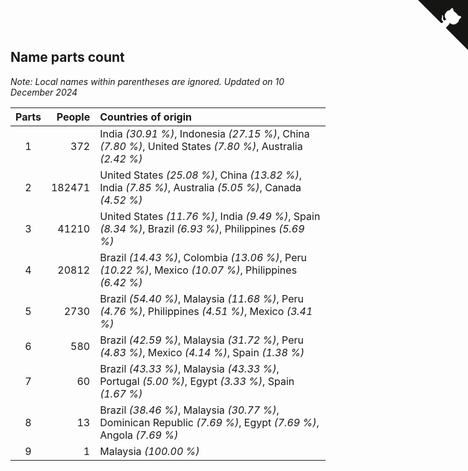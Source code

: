 ## Name parts count

*Note: Local names within parentheses are ignored.*
*Updated on 10 December 2024*

| Parts | People | Countries of origin |
| :--: | ---: | :--- |
| 1 | 372 | India *(30.91 %)*, Indonesia *(27.15 %)*, China *(7.80 %)*, United States *(7.80 %)*, Australia *(2.42 %)* |
| 2 | 182471 | United States *(25.08 %)*, China *(13.82 %)*, India *(7.85 %)*, Australia *(5.05 %)*, Canada *(4.52 %)* |
| 3 | 41210 | United States *(11.76 %)*, India *(9.49 %)*, Spain *(8.34 %)*, Brazil *(6.93 %)*, Philippines *(5.69 %)* |
| 4 | 20812 | Brazil *(14.43 %)*, Colombia *(13.06 %)*, Peru *(10.22 %)*, Mexico *(10.07 %)*, Philippines *(6.42 %)* |
| 5 | 2730 | Brazil *(54.40 %)*, Malaysia *(11.68 %)*, Peru *(4.76 %)*, Philippines *(4.51 %)*, Mexico *(3.41 %)* |
| 6 | 580 | Brazil *(42.59 %)*, Malaysia *(31.72 %)*, Peru *(4.83 %)*, Mexico *(4.14 %)*, Spain *(1.38 %)* |
| 7 | 60 | Brazil *(43.33 %)*, Malaysia *(43.33 %)*, Portugal *(5.00 %)*, Egypt *(3.33 %)*, Spain *(1.67 %)* |
| 8 | 13 | Brazil *(38.46 %)*, Malaysia *(30.77 %)*, Dominican Republic *(7.69 %)*, Egypt *(7.69 %)*, Angola *(7.69 %)* |
| 9 | 1 | Malaysia *(100.00 %)* |


<a href="https://github.com/JustinTimeCuber/wca_statistics" class="github-corner" aria-label="View source on Github"><svg width="80" height="80" viewBox="0 0 250 250" style="fill:#151513; color:#fff; position: absolute; top: 0; border: 0; right: 0;" aria-hidden="true"><path d="M0,0 L115,115 L130,115 L142,142 L250,250 L250,0 Z"></path><path d="M128.3,109.0 C113.8,99.7 119.0,89.6 119.0,89.6 C122.0,82.7 120.5,78.6 120.5,78.6 C119.2,72.0 123.4,76.3 123.4,76.3 C127.3,80.9 125.5,87.3 125.5,87.3 C122.9,97.6 130.6,101.9 134.4,103.2" fill="currentColor" style="transform-origin: 130px 106px;" class="octo-arm"></path><path d="M115.0,115.0 C114.9,115.1 118.7,116.5 119.8,115.4 L133.7,101.6 C136.9,99.2 139.9,98.4 142.2,98.6 C133.8,88.0 127.5,74.4 143.8,58.0 C148.5,53.4 154.0,51.2 159.7,51.0 C160.3,49.4 163.2,43.6 171.4,40.1 C171.4,40.1 176.1,42.5 178.8,56.2 C183.1,58.6 187.2,61.8 190.9,65.4 C194.5,69.0 197.7,73.2 200.1,77.6 C213.8,80.2 216.3,84.9 216.3,84.9 C212.7,93.1 206.9,96.0 205.4,96.6 C205.1,102.4 203.0,107.8 198.3,112.5 C181.9,128.9 168.3,122.5 157.7,114.1 C157.9,116.9 156.7,120.9 152.7,124.9 L141.0,136.5 C139.8,137.7 141.6,141.9 141.8,141.8 Z" fill="currentColor" class="octo-body"></path></svg></a><style>.github-corner:hover .octo-arm{animation:octocat-wave 560ms ease-in-out}@keyframes octocat-wave{0%,100%{transform:rotate(0)}20%,60%{transform:rotate(-25deg)}40%,80%{transform:rotate(10deg)}}@media (max-width:500px){.github-corner:hover .octo-arm{animation:none}.github-corner .octo-arm{animation:octocat-wave 560ms ease-in-out}}</style>
